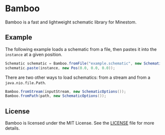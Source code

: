 # Bamboo
Bamboo is a fast and lightweight schematic library for Minestom.

## Example
The following example loads a schematic from a file, then pastes it into the `instance` at a given position.
```java
Schematic schematic = Bamboo.fromFile("example.schematic", new SchematicOptions());
schematic.paste(instance, new Pos(0.0, 0.0, 0.0));
```

There are two other ways to load schematics: from a stream and from a `java.nio.file.Path`.
```java
Bamboo.fromStream(inputStream, new SchematicOptions());
Bamboo.fromPath(path, new SchematicOptions());
```

## License
Bamboo is licensed under the MIT License. See the [LICENSE](LICENSE) file for more details.